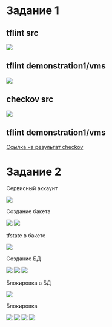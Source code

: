 # Задание 1

## tflint src

<image src="task-01-1.png">

## tflint demonstration1/vms

<image src="task-01-2.png">

## checkov src

<image src="task-01-3.png">

## tflint demonstration1/vms

[Ссылка на результат checkov](./checkov.log)

# Задание 2

Сервисный аккаунт

<image src="task-02-2.png">

Создание бакета

<image src="task-02-2.png">

<image src="task-02-3.png">

tfstate в бакете

<image src="task-02-4.png">

Создание БД

<image src="task-02-5.png">

<image src="task-02-6.png">

<image src="task-02-7.png">

Блокировка в БД

<image src="task-02-8.png">

Блокировка

<image src="task-02-9.png">

<image src="task-02-10.png">

<image src="task-02-11.png">

<image src="task-02-12.png">